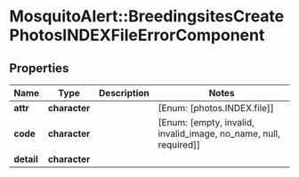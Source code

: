 # MosquitoAlert::BreedingsitesCreatePhotosINDEXFileErrorComponent


## Properties
Name | Type | Description | Notes
------------ | ------------- | ------------- | -------------
**attr** | **character** |  | [Enum: [photos.INDEX.file]] 
**code** | **character** |  | [Enum: [empty, invalid, invalid_image, no_name, null, required]] 
**detail** | **character** |  | 


